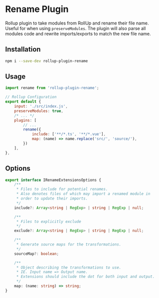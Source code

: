# Rename Plugin

Rollup plugin to take modules from RollUp and rename their file name. Useful for when using `preserveModules`. The plugin will also parse
all modules code and rewrite imports/exports to match the new file name.

## Installation

```bash
npm i --save-dev rollup-plugin-rename
```

## Usage

```js
import rename from 'rollup-plugin-rename';

// Rollup Configuration
export default {
    input: './src/index.js',
    preserveModules: true,
    /* ... */
    plugins: [
        // ...
        rename({
            include: ['**/*.ts', '**/*.vue'],
            map: (name) => name.replace('src/', 'source/'),
        })
    ],
},
```

## Options

```typescript
export interface IRenameExtensionsOptions {
    /**
     * Files to include for potential renames.
     * Also denotes files of which may import a renamed module in
     * order to update their imports.
     */
    include?: Array<string | RegExp> | string | RegExp | null;

    /**
     * Files to explicitly exclude
     */
    exclude?: Array<string | RegExp> | string | RegExp | null;

    /**
     * Generate source maps for the transformations.
     */
    sourceMap?: boolean;

    /**
     * Object describing the transformations to use.
     * IE. Input name => Output name.
     * Extensions should include the dot for both input and output.
     */
    map: (name: string) => string;
}
```
